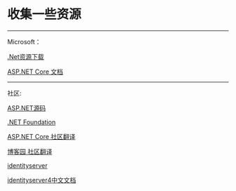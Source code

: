 # 收集一些资源

----

Microsoft：

[.Net资源下载](https://www.microsoft.com/net/)

[ASP.NET Core 文档](https://docs.microsoft.com/zh-cn/aspnet/core/index?view=aspnetcore-2.1)

----
社区:

[ASP.NET源码](https://github.com/aspnet)

[.NET Foundation](https://github.com/dotnet)

[ASP.NET Core 社区翻译](https://github.com/dotnetcore/aspnetcore-doc-cn)

[博客园 社区翻译](http://www.cnblogs.com/dotNETCoreSG/p/aspnetcore-index.html)

[identityserver](https://github.com/IdentityServer)

[identityserver4中文文档](http://identityserver4-zh-cn.readthedocs.io/zh_CN/release/)
